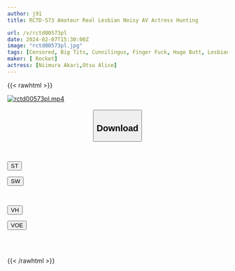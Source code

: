 ```yaml
---
author: j91
title: RCTD-573 Amateur Real Lesbian Noisy AV Actress Hunting

url: /v/rctd00573pl
date: 2024-02-07T15:30:00Z
image: "rctd00573pl.jpg"
tags: [Censored, Big Tits, Cunnilingus, Finger Fuck, Huge Butt, Lesbian, Nasty&Hardcore, Squirting]
maker: [ Rocket]
actress: [Niimura Akari,Otsu Alice]
---
```



{{< rawhtml >}}

<div class="video" data-videoid="VxzkPQ0xwQSK1dG">
    <a href="javascript:;">
        <img src="/v/rctd00573pl/rctd00573pl.jpg" width="WIDTH" height="HEIGHT" alt="rctd00573pl.mp4" loading="lazy">
    </a>
</div>

<script type="text/javascript" src="https://j91.asia/asset/on-demand-st.js"></script>

<br>
  <link rel="stylesheet" href="https://j91.asia/asset/bs5.css">
  
  <center>
  <button class="btn btn-primary" type="button" data-bs-toggle="collapse" data-bs-target=".multi-collapse" aria-expanded="false" aria-controls="multiCollapseExample1 multiCollapseExample2"><h2>Download</h2></button></center>
</p>
<div class="row">
  <div class="col">
    <div class="collapse multi-collapse" id="multiCollapseExample1">
      <div class="card card-body">
	      	      <br>
<div class="buttons">  
<p><a href="https://streamtape.to/v/VxzkPQ0xwQSK1dG" target="_blank"><button class="btn-hover color-3"><i class="fa fa-download"></i> ST</button></a></p>
<p><a href="https://cdnwish.com/fm5s32qcd6ib" target="_blank"><button class="btn-hover color-2"><i class="fa fa-download"></i> SW</button></a></p></div>
    </div>
  </div>
</div>
  <div class="col">
    <div class="collapse multi-collapse" id="multiCollapseExample2">
      <div class="card card-body">
	      <br>
<div class="buttons">
<p><a href="https://vidhidepro.com/f/hbd92asqw3rv" target="_blank"><button class="btn-hover color-9"><i class="fa fa-download"></i> VH</button></a></p>
<p><a href="https://voe.sx/pgn20vcmrstj"><button class="btn-hover color-8"><i class="fa fa-download"></i> VOE</button></a></p></div>
<br><br>
      </div>
    </div>
  </div>
</div>

{{< /rawhtml >}}